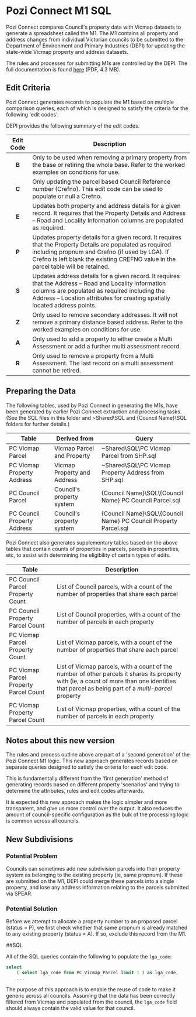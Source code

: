 # Pozi Connect M1 SQL

Pozi Connect compares Council's property data with Vicmap datasets to generate a spreadsheet called the M1. The M1 contains all property and address changes from individual Victorian councils to be submitted to the Department of Environment and Primary Industries (DEPI) for updating the state-wide Vicmap property and address datasets.

The rules and processes for submitting M1s are controlled by the DEPI. The full documentation is found [here](http://www.dse.vic.gov.au/__data/assets/pdf_file/0006/150927/M1_V12_Documentation_27112012.pdf)  (PDF, 4.3 MB).

## Edit Criteria

Pozi Connect generates records to populate the M1 based on multiple comparison queries, each of which is designed to satisfy the criteria for the following 'edit codes'.

DEPI provides the following summary of the edit codes.

Edit Code | Description
:--------:|------------
**B** | Only to be used when removing a primary property from the base or retiring the whole base. Refer to the worked examples on conditions for use. 
**C** | Only updating the parcel based Council Reference number (Crefno). This edit code can be used to populate or null a Crefno. 
**E** | Updates both property and address details for a given record. It requires that the Property Details and Address – Road and Locality Information columns are populated as required. 
**P** | Updates property details for a given record. It requires that the Property Details are populated as required including propnum and Crefno (if used by LGA). If Crefno is left blank the existing CREFNO value in the parcel table will be retained. 
**S** | Updates address details for a given record. It requires that the Address – Road and Locality Information columns are populated as required including the Address – Location attributes for creating spatially located address points. 
**Z** | Only used to remove secondary addresses. It will not remove a primary distance based address. Refer to the worked examples on conditions for use. 
**A** | Only used to add a property to either create a Multi Assessment or add a further multi assessment record. 
**R** | Only used to remove a property from a Multi Assessment. The last record on a multi assessment cannot be retired.

## Preparing the Data

The following tables, used by Pozi Connect in generating the M1s, have been generated by earlier Pozi Connect extraction and processing tasks. (See the SQL files in this folder and ~Shared\SQL and {Council Name}\SQL folders for further details.)

 Table                       | Derived from                | Query
-----------------------------|-----------------------------|-------------------
 PC Vicmap Parcel            | Vicmap Parcel and Property  | ~Shared\SQL\PC Vicmap Parcel from SHP.sql
 PC Vicmap Property Address  | Vicmap Property and Address | ~Shared\SQL\PC Vicmap Property Address from SHP.sql
 PC Council Parcel           | Council's property system   | {Council Name}\SQL\\{Council Name} PC Council Parcel.sql
 PC Council Property Address | Council's property system   | {Council Name}\SQL\\{Council Name} PC Council Property Parcel.sql

Pozi Connect also generates supplementary tables based on the above tables that contain counts of properties in parcels, parcels in properties, etc, to assist with determining the eligibility of certain types of edits.

Table                                   | Description
----------------------------------------|-----------------------------
PC Council Parcel Property Count        | List of Council parcels, with a count of the number of properties that share each parcel
PC Council Property Parcel Count        | List of Council properties, with a count of the number of parcels in each property
PC Vicmap Parcel Property Count         | List of Vicmap parcels, with a count of the number of properties that share each parcel
PC Vicmap Parcel Property Parcel Count  | List of Vicmap parcels, with a count of the number of other parcels it shares its property with (ie, a count of more than one identifies that parcel as being part of a *multi-parcel* property
PC Vicmap Property Parcel Count         | List of Vicmap properties, with a count of the number of parcels in each property

## Notes about this new version

The rules and process outline above are part of a 'second generation' of the Pozi Connect M1 logic. This new approach generates records based on separate queries designed to satisfy the criteria for each edit code.

This is fundamentally different from the 'first generation' method of generating records based on different property 'scenarios' and trying to determine the attributes, rules and edit codes afterwards.

It is expected this new approach makes the logic simpler and more transparent, and give us more control over the output. It also reduces the amount of council-specific configuration as the bulk of the processing logic is common across all councils.

## New Subdivisions

### Potential Problem

Councils can sometimes add new subdivision parcels into their property system as belonging to the existing property (ie, same propnum). If these are submitted on the M1, DEPI could merge these parcels into a single property, and lose any address information relating to the parcels submitted via SPEAR.

### Potential Solution

Before we attempt to allocate a property number to an proposed parcel (status = P), we first check whether that same propnum is already matched to any existing property (status = A). If so, exclude this record from the M1.


##SQL

All of the SQL queries contain the following to populate the `lga_code`:

```sql
select
    ( select lga_code from PC_Vicmap_Parcel limit 1 ) as lga_code,
    ...
```

The purpose of this approach is to enable the reuse of code to make it generic across all councils. Assuming that the data has been correctly filtered from Vicmap and populated from the council, the `lga_code` field should always contain the valid value for that council.
